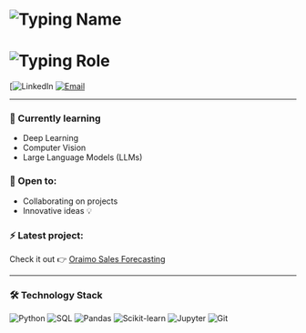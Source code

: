 <h1 align="left">
  <img src="https://readme-typing-svg.demolab.com?weight=400&size=28&pause=2000&color=000000&center=false&vCenter=false&width=380&lines=Calvince+Kaunda&repeat=false" alt="Typing Name" />
</h1>

<h1 align="left">
  <img src="https://readme-typing-svg.demolab.com?weight=400&size=24&pause=4000&color=000000&center=false&vCenter=false&width=380&lines=Data+Scientist+%7C+Developer&repeat=false" alt="Typing Role" />
</h1>

[![LinkedIn](https://img.shields.io/badge/LinkedIn-bluelogo=linkedin&logoColor=white(https://www.linkedin.com/in/calvince-kaunda-125957346/))
[![Email](https://img.shields.io/badge/Gmail-red?logo=gmail&logoColor=white)](mailto:kaunda.calvince@gmail.com)

---

### 🌱 Currently learning
- Deep Learning
- Computer Vision
- Large Language Models (LLMs)

### 👀 Open to:
- Collaborating on projects  
- Innovative ideas 💡

### ⚡ Latest project:
Check it out 👉 [Oraimo Sales Forecasting](https://oraimo-sales-forecasting-lhyjugzkzghpsqnpcsf4hu.streamlit.app/)

---

### 🛠️ Technology Stack
![Python](https://img.shields.io/badge/Python-3776AB?style=flat&logo=python&logoColor=white)
![SQL](https://img.shields.io/badge/SQL-003B57?style=flat&logo=postgresql&logoColor=white)
![Pandas](https://img.shields.io/badge/Pandas-150458?style=flat&logo=pandas&logoColor=white)
![Scikit-learn](https://img.shields.io/badge/scikit--learn-F7931E?style=flat&logo=scikit-learn&logoColor=white)
![Jupyter](https://img.shields.io/badge/Jupyter-F37626?style=flat&logo=jupyter&logoColor=white)
![Git](https://img.shields.io/badge/Git-F05032?style=flat&logo=git&logoColor=white)
